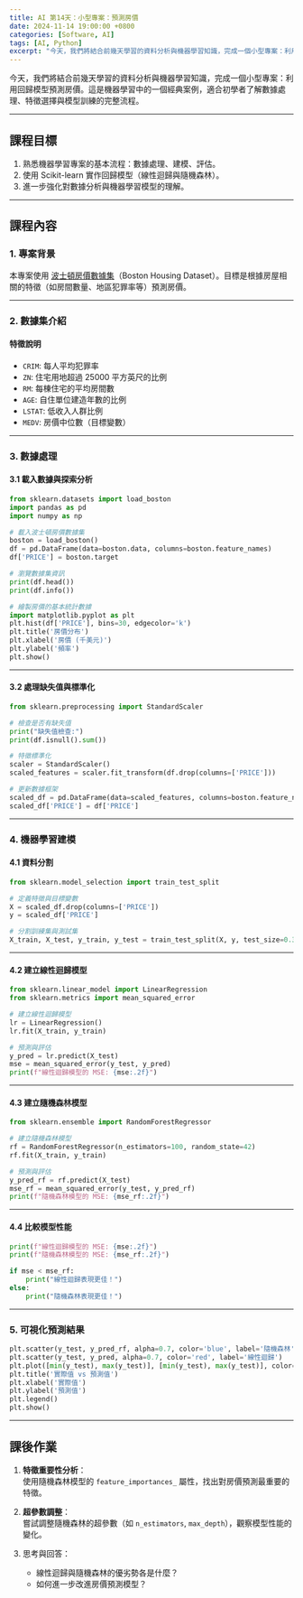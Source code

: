 ```yaml
---
title: AI 第14天：小型專案：預測房價
date: 2024-11-14 19:00:00 +0800
categories: [Software, AI]
tags: [AI, Python] 
excerpt: "今天，我們將結合前幾天學習的資料分析與機器學習知識，完成一個小型專案：利用回歸模型預測房價。這是機器學習中的一個經典案例，適合初學者了解數據處理、特徵選擇與模型訓練的完整流程。"
---
```


今天，我們將結合前幾天學習的資料分析與機器學習知識，完成一個小型專案：利用回歸模型預測房價。這是機器學習中的一個經典案例，適合初學者了解數據處理、特徵選擇與模型訓練的完整流程。

---

## **課程目標**
1. 熟悉機器學習專案的基本流程：數據處理、建模、評估。  
2. 使用 Scikit-learn 實作回歸模型（線性迴歸與隨機森林）。  
3. 進一步強化對數據分析與機器學習模型的理解。

---

## **課程內容**

### **1. 專案背景**

本專案使用 [波士頓房價數據集](https://scikit-learn.org/stable/modules/generated/sklearn.datasets.load_boston.html)（Boston Housing Dataset）。目標是根據房屋相關的特徵（如房間數量、地區犯罪率等）預測房價。

---

### **2. 數據集介紹**

#### **特徵說明**
- `CRIM`: 每人平均犯罪率  
- `ZN`: 住宅用地超過 25000 平方英尺的比例  
- `RM`: 每棟住宅的平均房間數  
- `AGE`: 自住單位建造年數的比例  
- `LSTAT`: 低收入人群比例  
- `MEDV`: 房價中位數（目標變數）  

---

### **3. 數據處理**

#### **3.1 載入數據與探索分析**

```python
from sklearn.datasets import load_boston
import pandas as pd
import numpy as np

# 載入波士頓房價數據集
boston = load_boston()
df = pd.DataFrame(data=boston.data, columns=boston.feature_names)
df['PRICE'] = boston.target

# 瀏覽數據集資訊
print(df.head())
print(df.info())

# 繪製房價的基本統計數據
import matplotlib.pyplot as plt
plt.hist(df['PRICE'], bins=30, edgecolor='k')
plt.title('房價分布')
plt.xlabel('房價 (千美元)')
plt.ylabel('頻率')
plt.show()
```

---

#### **3.2 處理缺失值與標準化**

```python
from sklearn.preprocessing import StandardScaler

# 檢查是否有缺失值
print("缺失值檢查:")
print(df.isnull().sum())

# 特徵標準化
scaler = StandardScaler()
scaled_features = scaler.fit_transform(df.drop(columns=['PRICE']))

# 更新數據框架
scaled_df = pd.DataFrame(data=scaled_features, columns=boston.feature_names)
scaled_df['PRICE'] = df['PRICE']
```

---

### **4. 機器學習建模**

#### **4.1 資料分割**

```python
from sklearn.model_selection import train_test_split

# 定義特徵與目標變數
X = scaled_df.drop(columns=['PRICE'])
y = scaled_df['PRICE']

# 分割訓練集與測試集
X_train, X_test, y_train, y_test = train_test_split(X, y, test_size=0.3, random_state=42)
```

---

#### **4.2 建立線性迴歸模型**

```python
from sklearn.linear_model import LinearRegression
from sklearn.metrics import mean_squared_error

# 建立線性迴歸模型
lr = LinearRegression()
lr.fit(X_train, y_train)

# 預測與評估
y_pred = lr.predict(X_test)
mse = mean_squared_error(y_test, y_pred)
print(f"線性迴歸模型的 MSE: {mse:.2f}")
```

---

#### **4.3 建立隨機森林模型**

```python
from sklearn.ensemble import RandomForestRegressor

# 建立隨機森林模型
rf = RandomForestRegressor(n_estimators=100, random_state=42)
rf.fit(X_train, y_train)

# 預測與評估
y_pred_rf = rf.predict(X_test)
mse_rf = mean_squared_error(y_test, y_pred_rf)
print(f"隨機森林模型的 MSE: {mse_rf:.2f}")
```

---

#### **4.4 比較模型性能**

```python
print(f"線性迴歸模型的 MSE: {mse:.2f}")
print(f"隨機森林模型的 MSE: {mse_rf:.2f}")

if mse < mse_rf:
    print("線性迴歸表現更佳！")
else:
    print("隨機森林表現更佳！")
```

---

### **5. 可視化預測結果**

```python
plt.scatter(y_test, y_pred_rf, alpha=0.7, color='blue', label='隨機森林')
plt.scatter(y_test, y_pred, alpha=0.7, color='red', label='線性迴歸')
plt.plot([min(y_test), max(y_test)], [min(y_test), max(y_test)], color='black', linestyle='--')
plt.title('實際值 vs 預測值')
plt.xlabel('實際值')
plt.ylabel('預測值')
plt.legend()
plt.show()
```

---

## **課後作業**

1. **特徵重要性分析**：  
   使用隨機森林模型的 `feature_importances_` 屬性，找出對房價預測最重要的特徵。

2. **超參數調整**：  
   嘗試調整隨機森林的超參數（如 `n_estimators`, `max_depth`），觀察模型性能的變化。

3. 思考與回答：  
   - 線性迴歸與隨機森林的優劣勢各是什麼？  
   - 如何進一步改進房價預測模型？  
